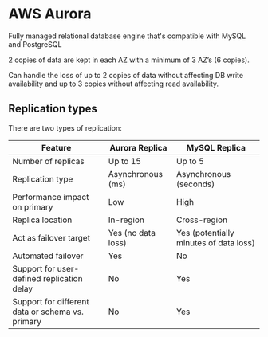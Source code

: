 # AWS Aurora

Fully managed relational database engine that's compatible with MySQL and PostgreSQL

2 copies of data are kept in each AZ with a minimum of 3 AZ’s (6 copies).

Can handle the loss of up to 2 copies of data without affecting DB write availability and up to 3 copies without affecting read availability.

## Replication types

There are two types of replication:

| Feature                                          | Aurora Replica      | MySQL Replica
| ------------------------------------------------ | ------------------- | --------------
| Number of replicas                               | Up to 15            | Up to 5
| Replication type                                 | Asynchronous (ms)   | Asynchronous (seconds)
| Performance impact on primary                    | Low                 | High
| Replica location                                 | In-region           | Cross-region
| Act as failover target                           | Yes (no data loss)  | Yes (potentially minutes of data loss)
| Automated failover                               | Yes                 | No
| Support for user-defined replication delay       | No                  | Yes
| Support for different data or schema vs. primary | No                  | Yes
